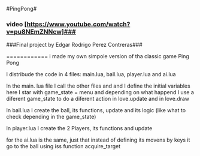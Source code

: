 #PingPong#
### video [https://www.youtube.com/watch?v=pu8NEmZNNcw]###
###Final project by Edgar Rodrigo Perez Contreras###

============
i made my own simpole version of tha classic game Ping Pong

I distribude the code in 4 files: main.lua, ball.lua, player.lua and ai.lua


In the main. lua file I call the other files and  and I define the initial variables 
here I star with game_state = menu and depending on what happend I use a diferent game_state 
to do a diferent action in love.update and in love.draw

In ball.lua I create the ball, its functions, update and its logic (like what to check depending
in the game_state)

In player.lua I create the 2 Players, its functions and update

for the ai.lua is the same, just that instead of defining its movens by keys it go to the ball
using iss function acquire_target